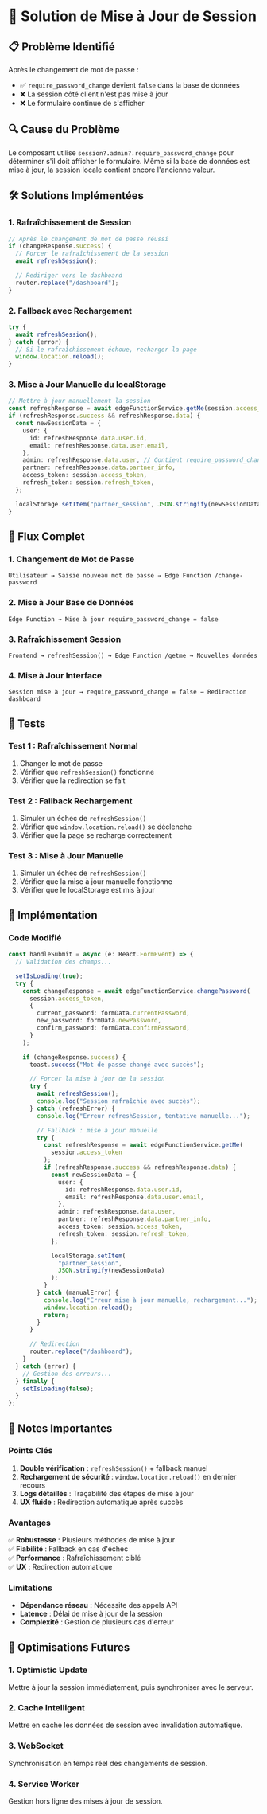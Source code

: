 # 🔄 Solution de Mise à Jour de Session

## 📋 Problème Identifié

Après le changement de mot de passe :

- ✅ `require_password_change` devient `false` dans la base de données
- ❌ La session côté client n'est pas mise à jour
- ❌ Le formulaire continue de s'afficher

## 🔍 Cause du Problème

Le composant utilise `session?.admin?.require_password_change` pour déterminer s'il doit afficher le formulaire. Même si la base de données est mise à jour, la session locale contient encore l'ancienne valeur.

## 🛠️ Solutions Implémentées

### 1. **Rafraîchissement de Session**

```typescript
// Après le changement de mot de passe réussi
if (changeResponse.success) {
  // Forcer le rafraîchissement de la session
  await refreshSession();

  // Rediriger vers le dashboard
  router.replace("/dashboard");
}
```

### 2. **Fallback avec Rechargement**

```typescript
try {
  await refreshSession();
} catch (error) {
  // Si le rafraîchissement échoue, recharger la page
  window.location.reload();
}
```

### 3. **Mise à Jour Manuelle du localStorage**

```typescript
// Mettre à jour manuellement la session
const refreshResponse = await edgeFunctionService.getMe(session.access_token);
if (refreshResponse.success && refreshResponse.data) {
  const newSessionData = {
    user: {
      id: refreshResponse.data.user.id,
      email: refreshResponse.data.user.email,
    },
    admin: refreshResponse.data.user, // Contient require_password_change = false
    partner: refreshResponse.data.partner_info,
    access_token: session.access_token,
    refresh_token: session.refresh_token,
  };

  localStorage.setItem("partner_session", JSON.stringify(newSessionData));
}
```

## 🔄 Flux Complet

### 1. **Changement de Mot de Passe**

```
Utilisateur → Saisie nouveau mot de passe → Edge Function /change-password
```

### 2. **Mise à Jour Base de Données**

```
Edge Function → Mise à jour require_password_change = false
```

### 3. **Rafraîchissement Session**

```
Frontend → refreshSession() → Edge Function /getme → Nouvelles données
```

### 4. **Mise à Jour Interface**

```
Session mise à jour → require_password_change = false → Redirection dashboard
```

## 🧪 Tests

### Test 1 : Rafraîchissement Normal

1. Changer le mot de passe
2. Vérifier que `refreshSession()` fonctionne
3. Vérifier que la redirection se fait

### Test 2 : Fallback Rechargement

1. Simuler un échec de `refreshSession()`
2. Vérifier que `window.location.reload()` se déclenche
3. Vérifier que la page se recharge correctement

### Test 3 : Mise à Jour Manuelle

1. Simuler un échec de `refreshSession()`
2. Vérifier que la mise à jour manuelle fonctionne
3. Vérifier que le localStorage est mis à jour

## 🔧 Implémentation

### Code Modifié

```typescript
const handleSubmit = async (e: React.FormEvent) => {
  // Validation des champs...

  setIsLoading(true);
  try {
    const changeResponse = await edgeFunctionService.changePassword(
      session.access_token,
      {
        current_password: formData.currentPassword,
        new_password: formData.newPassword,
        confirm_password: formData.confirmPassword,
      }
    );

    if (changeResponse.success) {
      toast.success("Mot de passe changé avec succès");

      // Forcer la mise à jour de la session
      try {
        await refreshSession();
        console.log("Session rafraîchie avec succès");
      } catch (refreshError) {
        console.log("Erreur refreshSession, tentative manuelle...");

        // Fallback : mise à jour manuelle
        try {
          const refreshResponse = await edgeFunctionService.getMe(
            session.access_token
          );
          if (refreshResponse.success && refreshResponse.data) {
            const newSessionData = {
              user: {
                id: refreshResponse.data.user.id,
                email: refreshResponse.data.user.email,
              },
              admin: refreshResponse.data.user,
              partner: refreshResponse.data.partner_info,
              access_token: session.access_token,
              refresh_token: session.refresh_token,
            };

            localStorage.setItem(
              "partner_session",
              JSON.stringify(newSessionData)
            );
          }
        } catch (manualError) {
          console.log("Erreur mise à jour manuelle, rechargement...");
          window.location.reload();
          return;
        }
      }

      // Redirection
      router.replace("/dashboard");
    }
  } catch (error) {
    // Gestion des erreurs...
  } finally {
    setIsLoading(false);
  }
};
```

## 📝 Notes Importantes

### Points Clés

1. **Double vérification** : `refreshSession()` + fallback manuel
2. **Rechargement de sécurité** : `window.location.reload()` en dernier recours
3. **Logs détaillés** : Traçabilité des étapes de mise à jour
4. **UX fluide** : Redirection automatique après succès

### Avantages

✅ **Robustesse** : Plusieurs méthodes de mise à jour  
✅ **Fiabilité** : Fallback en cas d'échec  
✅ **Performance** : Rafraîchissement ciblé  
✅ **UX** : Redirection automatique

### Limitations

- **Dépendance réseau** : Nécessite des appels API
- **Latence** : Délai de mise à jour de la session
- **Complexité** : Gestion de plusieurs cas d'erreur

## 🚀 Optimisations Futures

### 1. **Optimistic Update**

Mettre à jour la session immédiatement, puis synchroniser avec le serveur.

### 2. **Cache Intelligent**

Mettre en cache les données de session avec invalidation automatique.

### 3. **WebSocket**

Synchronisation en temps réel des changements de session.

### 4. **Service Worker**

Gestion hors ligne des mises à jour de session.
